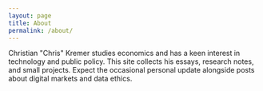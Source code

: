 ```yaml
---
layout: page
title: About
permalink: /about/
---
```


Christian "Chris" Kremer studies economics and has a keen interest in technology and public policy. This site collects his essays, research notes, and small projects. Expect the occasional personal update alongside posts about digital markets and data ethics.

